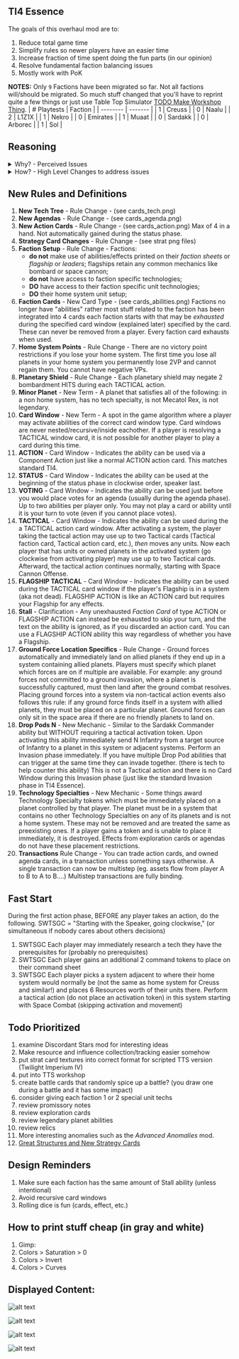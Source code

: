 



## TI4 Essence
The goals of this overhaul mod are to:
1. Reduce total game time
1. Simplify rules so newer players have an easier time
1. Increase fraction of time spent doing the fun parts (in our opinion)
1. Resolve fundamental faction balancing issues
1. Mostly work with PoK




__NOTES:__ Only `9` Factions have been migrated so far. Not all factions will/should be migrated. So much stuff changed that you'll have to reprint quite a few things or just use Table Top Simulator [TODO Make Workshop Thing](https://www.google.com/).
| # Playtests  | Faction |
| -------- | ------- |
| 1  | Creuss |
| 0 | Naalu |
| 2 | L1Z1X |
| 1 | Nekro |
| 0 | Emirates |
| 1 | Muaat |
| 0 | Sardakk |
| 0 | Arborec |
| 1 | Sol |


## Reasoning

<details>
  <summary>Why? - Perceived Issues</summary>
What my group sees as issues with TI4:

Issue 1, Turn 1 Disadvantages: Factions have abilities that scale vastly differently depending on the number of players in the game, the board, and what factions you are playing against. I don't want to spend 8 hours being an underdog, especially because my neighbor accidentally picked the perfect counter to me.

Issue 2, Beginner and intermediate players (me and my group) can be overwhelmed by the amount of processing required. A player performs a basic action and now every player needs to look through: 5 action cards, 2 techs of each player, 2 faction abilities, and maybe even heroes in PoK, just to make sure they aren't forgetting something. Lord help you if you want to do any planning while taking into consideration other players stuff!

Issue 3, The game is too long, and not for a good enough reason. Lots of time gets spent on the above, resulting in less time doing the fun parts: planning, executing, negotiating, warring.

Issue 4, I have to hire a lawyer every time someone uses a card / ability in an unexpected manner, which is often.

Issue 5, too much deathball (giant fleet in one spot) and not enough situations that are interesting. It's cool when borders have become mixed up, units are deep in other people's territory, the winner of a battle is a tossup, etc. Big battles are more statistically guaranteed. Small engagements are not. This issue actually exists in tons of war games.
</details>




<details>
  <summary>How? - High Level Changes to address issues</summary>
To speed up the game: Reduce number of spots in the gameplay algorithm where players can interrupt with something, like play an action card. Also start the first round with more units/abilities/stuff to do. This also helps balance some Strategy cards that normally are terrible round 1.

Reduce amount of things each player must keep track of: Redo faction abilities, faction techs, action cards, and heroes as fewer, powerful, exhaustible cards with fewer trigger windows. Now once a player uses it, everyone can stop thinking about it for the round, and it's a lot easier to think about the future. Exhausting also resolves issues with activation scaling: (abilities that trigger everytime X happens, these are impossible to balance around due to issue 1)

Abilities, techs, cards etc. should not outright DISABLE eachother (eg planetary shield vs L1Z1X bombard) They can mitigate them though (see planetary shield redefinition)

Clarify everything and remove [recursive](https://en.wikipedia.org/wiki/Recursion) mechanics (like Action cards targetting other action cards, or triggering other action cards) to avoid strange edge cases where you have to spend time to clarify the rules.

To avoid deathball, or at least mitigate, new cards effects can naturally break these up (Drop Pods especially)

I also read about people's favorite/hated factions and why. I tried to get rid of the bad stuff.

</details>




## New Rules and Definitions
1. __New Tech Tree__ - Rule Change - (see cards_tech.png)
1. __New Agendas__ - Rule Change - (see cards_agenda.png)
1. __New Action Cards__ - Rule Change - (see cards_action.png) Max of 4 in a hand. Not automatically gained during the status phase.
1. __Strategy Card Changes__ - Rule Change - (see strat png files)
1. __Faction Setup__ - Rule Change - Factions:
    * __do not__ make use of abilities/effects printed on their _faction sheets_ or _flagship_ or _leaders_; flagships retain any common mechanics like bombard or space cannon; 
    * __do not__ have access to faction specific technologies;
    * __DO__ have access to their faction specific unit technologies;
    * __DO__ their home system unit setup;
1. __Faction Cards__ - New Card Type - (see cards_abilities.png) Factions no longer have "abilities" rather most stuff related to the faction has been integrated into 4 cards each faction starts with that may be _exhausted_ during the specified card window (explained later) specified by the card. These can never be removed from a player. Every faction card exhausts when used.
1. __Home System Points__ - Rule Change - There are no victory point restrictions if you lose your home system. The first time you lose all planets in your home system you permanently lose 2VP and cannot regain them. You cannot have negative VPs.
1. __Planetary Shield__ - Rule Change - Each planetary shield may negate 2 bombardment HITS during each TACTICAL action.
1. __Minor Planet__ - New Term - A planet that satisfies all of the following: in a non home system, has no tech specialty, is not Mecatol Rex, is not legendary.
1. __Card Window__ - New Term - A spot in the game algorithm where a player may activate abilities of the correct card window type. Card windows are never nested/recursive/inside eachother. If a player is resolving a TACTICAL window card, it is not possible for another player to play a card during this time.
1. __ACTION__ - Card Window - Indicates the ability can be used via a Component Action just like a normal ACTION action card. This matches standard TI4.
1. __STATUS__ - Card Window - Indicates the ability can be used at the beginning of the status phase in clockwise order, speaker last.
1. __VOTING__ - Card Window - Indicates the ability can be used just before you would place votes for an agenda (usually during the agenda phase). Up to two abilities per player only. You may not play a card or ability until it is your turn to vote (even if you cannot place votes).
1. __TACTICAL__ - Card Window - Indicates the ability can be used during the a TACTICAL action card window. After activating a system, the player taking the tactical action may use up to two Tactical cards (Tactical faction card, Tactical action card, etc.), _then_ moves any units. Now each player that has units or owned planets in the activated system (go clockwise from activating player) may use up to two Tactical cards. Afterward, the tactical action continues normally, starting with Space Cannon Offense.
1. __FLAGSHIP TACTICAL__ - Card Window - Indicates the ability can be used during the TACTICAL card window if the player's Flagship is in a system (aka not dead). FLAGSHIP ACTION is like an ACTION card but requires your Flagship for any effects.
1. __Stall__ - Clarification - Any unexhausted _Faction Card_ of type ACTION or FLAGSHIP ACTION can instead be exhausted to skip your turn, and the text on the ability is ignored, as if you discarded an action card. You can use a FLAGSHIP ACTION ability this way regardless of whether you have a Flagship.
1. __Ground Force Location Specifics__ - Rule Change - Ground forces automatically and immediately land on allied planets if they end up in a system containing allied planets. Players must specify which planet which forces are on if multiple are available. For example: any ground forces not committed to a ground invasion, where a planet is successfully captured, must then land after the ground combat resolves. Placing ground forces into a system via non-tactical action events also follows this rule: if any ground force finds itself in a system with allied planets, they must be placed on a particular planet. Ground forces can only sit in the space area if there are no friendly planets to land on.
1. __Drop Pods N__ - New Mechanic - Similar to the Sardakk Commander ability but WITHOUT requiring a tactical activation token. Upon activating this ability immediately send N Infantry from a target source of Infantry to a planet in this system or adjacent systems. Perform an Invasion phase immediately. If you have multiple Drop Pod abilities that can trigger at the same time they can invade together. (there is tech to help counter this ability) This is not a Tactical action and there is no Card Window during this Invasion phase (just like the standard Invasion phase in TI4 Essence).
1. __Technology Specialties__ - New Mechanic - Some things award Technology Specialty tokens which must be immediately placed on a planet controlled by that player. The planet must be in a system that contains no other Technology Specialties on any of its planets and is not a home system. These may not be removed and are treated the same as preexisting ones. If a player gains a token and is unable to place it immediately, it is destroyed. Effects from exploration cards or agendas do not have these placement restrictions.
1. __Transactions__ Rule Change - You can trade action cards, and owned agenda cards, in a transaction unless something says otherwise. A single transaction can now be multistep (eg. assets flow from player A to B to A to B....) Multistep transactions are fully binding.




## Fast Start
During the first action phase, BEFORE any player takes an action, do the following. SWTSGC = "Starting with the Speaker, going clockwise," (or simultaneous if nobody cares about others decisions)
1. SWTSGC Each player may immediately research a tech they have the prerequisites for (probably no prerequisites)
1. SWTSGC Each player gains an additional 2 command tokens to place on their command sheet
1. SWTSGC Each player picks a system adjacent to where their home system would normally be (not the same as home system for Creuss and similar!) and places 6 Resources worth of their units there. Perform a tactical action (do not place an activation token) in this system starting with Space Combat (skipping activation and movement)





## Todo Prioritized
1. examine Discordant Stars mod for interesting ideas
1. Make resource and influence collection/tracking easier somehow
1. put strat card textures into correct format for scripted TTS version (Twilight Imperium IV)
1. put into TTS workshop
1. create battle cards that randomly spice up a battle? (you draw one during a battle and it has some impact)
1. consider giving each faction 1 or 2 special unit techs
1. review promissory notes
1. review exploration cards
1. review legendary planet abilities
1. review relics
1. More interesting anomalies such as the _Advanced Anomalies_ mod.
1. [Great Structures and New Strategy Cards](https://www.reddit.com/r/twilightimperium/comments/19eh3zp/homebrew_ti4_strategy_cards_and_great_structures/)




## Design Reminders
1. Make sure each faction has the same amount of Stall ability (unless intentional)
1. Avoid recursive card windows
1. Rolling dice is fun (cards, effect, etc.)





## How to print stuff cheap (in gray and white)
1. Gimp:
1. Colors > Saturation > 0
1. Colors > Invert
1. Colors > Curves




## Displayed Content:
![alt text](cards_agenda.png "Agenda")

![alt text](cards_action.png "Action")

![alt text](cards_abilities.png "Ability")

![alt text](cards_tech.png "Tech")




